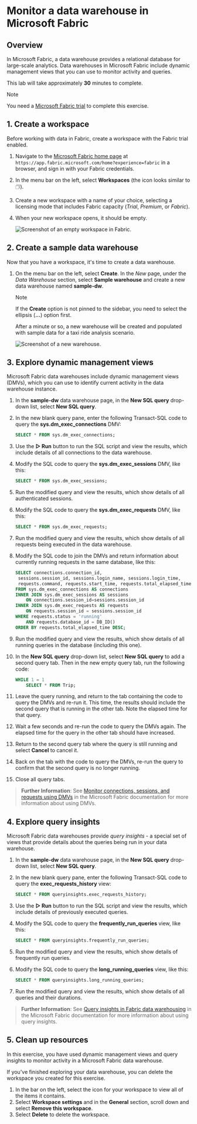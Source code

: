 # Monitor a data warehouse in Microsoft Fabric

## Overview

In Microsoft Fabric, a data warehouse provides a relational database for large-scale analytics. Data warehouses in Microsoft Fabric include dynamic management views that you can use to monitor activity and queries.

This lab will take approximately **30** minutes to complete.

> [!NOTE]
> You need a [Microsoft Fabric trial](https://learn.microsoft.com/fabric/get-started/fabric-trial) to complete this exercise.

## 1. Create a workspace

Before working with data in Fabric, create a workspace with the Fabric trial enabled.

1.  Navigate to the [Microsoft Fabric home page](https://app.fabric.microsoft.com/home?experience=fabric) at `https://app.fabric.microsoft.com/home?experience=fabric` in a browser, and sign in with your Fabric credentials.
2.  In the menu bar on the left, select **Workspaces** (the icon looks similar to &#128455;).
3.  Create a new workspace with a name of your choice, selecting a licensing mode that includes Fabric capacity (*Trial*, *Premium*, or *Fabric*).
4.  When your new workspace opens, it should be empty.

    <!--- Placeholder for image of an empty workspace in Fabric. -->
    ![Screenshot of an empty workspace in Fabric.](./Images/new-workspace.png)

## 2. Create a sample data warehouse

Now that you have a workspace, it's time to create a data warehouse.

1.  On the menu bar on the left, select **Create**. In the *New* page, under the *Data Warehouse* section, select **Sample warehouse** and create a new data warehouse named **sample-dw**.

    > [!NOTE]
    > If the **Create** option is not pinned to the sidebar, you need to select the ellipsis (**...**) option first.

    After a minute or so, a new warehouse will be created and populated with sample data for a taxi ride analysis scenario.

    <!--- Placeholder for image of a new warehouse. -->
    ![Screenshot of a new warehouse.](./Images/sample-data-warehouse.png)

## 3. Explore dynamic management views

Microsoft Fabric data warehouses include dynamic management views (DMVs), which you can use to identify current activity in the data warehouse instance.

1.  In the **sample-dw** data warehouse page, in the **New SQL query** drop-down list, select **New SQL query**.
2.  In the new blank query pane, enter the following Transact-SQL code to query the **sys.dm_exec_connections** DMV:

    ```sql
    SELECT * FROM sys.dm_exec_connections;
    ```

3.  Use the **&#9655; Run** button to run the SQL script and view the results, which include details of all connections to the data warehouse.
4.  Modify the SQL code to query the **sys.dm_exec_sessions** DMV, like this:

    ```sql
    SELECT * FROM sys.dm_exec_sessions;
    ```

5.  Run the modified query and view the results, which show details of all authenticated sessions.
6.  Modify the SQL code to query the **sys.dm_exec_requests** DMV, like this:

    ```sql
    SELECT * FROM sys.dm_exec_requests;
    ```

7.  Run the modified query and view the results, which show details of all requests being executed in the data warehouse.
8.  Modify the SQL code to join the DMVs and return information about currently running requests in the same database, like this:

    ```sql
    SELECT connections.connection_id,
     sessions.session_id, sessions.login_name, sessions.login_time,
     requests.command, requests.start_time, requests.total_elapsed_time
    FROM sys.dm_exec_connections AS connections
    INNER JOIN sys.dm_exec_sessions AS sessions
        ON connections.session_id=sessions.session_id
    INNER JOIN sys.dm_exec_requests AS requests
        ON requests.session_id = sessions.session_id
    WHERE requests.status = 'running'
        AND requests.database_id = DB_ID()
    ORDER BY requests.total_elapsed_time DESC;
    ```

9.  Run the modified query and view the results, which show details of all running queries in the database (including this one).
10. In the **New SQL query** drop-down list, select **New SQL query** to add a second query tab. Then in the new empty query tab, run the following code:

    ```sql
    WHILE 1 = 1
        SELECT * FROM Trip;
    ```

11. Leave the query running, and return to the tab containing the code to query the DMVs and re-run it. This time, the results should include the second query that is running in the other tab. Note the elapsed time for that query.
12. Wait a few seconds and re-run the code to query the DMVs again. The elapsed time for the query in the other tab should have increased.
13. Return to the second query tab where the query is still running and select **Cancel** to cancel it.
14. Back on the tab with the code to query the DMVs, re-run the query to confirm that the second query is no longer running.
15. Close all query tabs.

> **Further Information**: See [Monitor connections, sessions, and requests using DMVs](https://learn.microsoft.com/fabric/data-warehouse/monitor-using-dmv) in the Microsoft Fabric documentation for more information about using DMVs.

## 4. Explore query insights

Microsoft Fabric data warehouses provide *query insights* - a special set of views that provide details about the queries being run in your data warehouse.

1.  In the **sample-dw** data warehouse page, in the **New SQL query** drop-down list, select **New SQL query**.
2.  In the new blank query pane, enter the following Transact-SQL code to query the **exec_requests_history** view:

    ```sql
    SELECT * FROM queryinsights.exec_requests_history;
    ```

3.  Use the **&#9655; Run** button to run the SQL script and view the results, which include details of previously executed queries.
4.  Modify the SQL code to query the **frequently_run_queries** view, like this:

    ```sql
    SELECT * FROM queryinsights.frequently_run_queries;
    ```

5.  Run the modified query and view the results, which show details of frequently run queries.
6.  Modify the SQL code to query the **long_running_queries** view, like this:

    ```sql
    SELECT * FROM queryinsights.long_running_queries;
    ```

7.  Run the modified query and view the results, which show details of all queries and their durations.

> **Further Information**: See [Query insights in Fabric data warehousing](https://learn.microsoft.com/fabric/data-warehouse/query-insights) in the Microsoft Fabric documentation for more information about using query insights.

## 5. Clean up resources

In this exercise, you have used dynamic management views and query insights to monitor activity in a Microsoft Fabric data warehouse.

If you've finished exploring your data warehouse, you can delete the workspace you created for this exercise.

1.  In the bar on the left, select the icon for your workspace to view all of the items it contains.
2.  Select **Workspace settings** and in the **General** section, scroll down and select **Remove this workspace**.
3.  Select **Delete** to delete the workspace.
